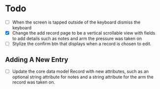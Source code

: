# Todo
- [ ] When the screen is tapped outside of the keyboard dismiss the keyboard
- [x]  Change the add record page to be a vertical scrollable view with fields to add details such as notes and arm the pressure was taken on
- [ ] Stylize the confirm btn that displays when a record is chosen to edit.

## Adding A New Entry
- [ ] Update the core data model Record with new attributes, such as an optional string attribute for notes and a string attribute for the arm the record was taken on.
